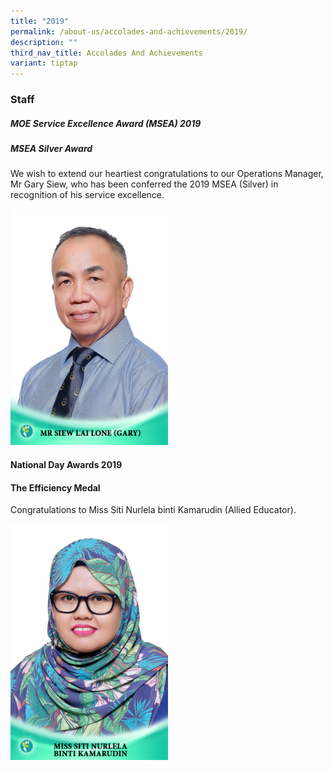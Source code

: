 ```yaml
---
title: "2019"
permalink: /about-us/accolades-and-achievements/2019/
description: ""
third_nav_title: Accolades And Achievements
variant: tiptap
---
```

<h3>Staff</h3><h5><strong>MOE Service Excellence Award (MSEA) 2019</strong></h5><h5><strong>MSEA Silver Award</strong></h5><p>We wish to extend our heartiest congratulations to our Operations Manager, Mr Gary Siew,&nbsp;who has been conferred the 2019 MSEA (Silver) in recognition of his service excellence.</p><div class="isomer-image-wrapper"><img style="width: 50%;" height="auto" width="100%" alt="" src="/images/Awards/Mr%20Siew%20Lai%20Lone%20(Gary).jpg"></div><h4><strong>National Day Awards 2019</strong></h4><h4><strong>The Efficiency Medal</strong></h4><p>Congratulations to Miss Siti Nurlela binti Kamarudin (Allied Educator).</p><div class="isomer-image-wrapper"><img style="width: 50%;" height="auto" width="100%" alt="" src="/images/Awards/Miss%20Siti%20Nurlela%20binti%20Kamarudin.jpg"></div><p></p>